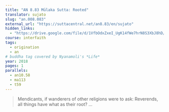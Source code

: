 ```yaml
---
title: "AN 8.83 Mūlaka Sutta: Rooted"
translator: sujato
slug: "an.008.083"
external_url: "https://suttacentral.net/an8.83/en/sujato"
hidden_links:
  - "https://drive.google.com/file/d/1VfbOdxZxeI_UgK14fWe7hrN8S3XbJ8hD/view?usp=drivesdk"
course: interfaith
tags:
  - origination
  - an
# buddha tag covered by Nyanamoli's *Life*
year: 2018
pages: 1
parallels:
  - an10.58
  - ma113
  - t59
---
```


> Mendicants, if wanderers of other religions were to ask: Reverends, all things have what as their root? ...

<!---->
